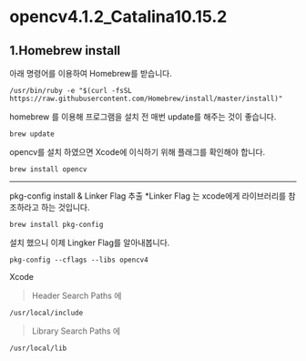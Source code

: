 # opencv4.1.2_Catalina10.15.2

## 1.Homebrew install

아래 명령어를 이용하여 Homebrew를 받습니다.
~~~
/usr/bin/ruby -e "$(curl -fsSL https://raw.githubusercontent.com/Homebrew/install/master/install)"
~~~


homebrew 를 이용해 프로그램을 설치 전 매번 update를 해주는 것이 좋습니다.
~~~
brew update
~~~

opencv를 설치 하였으면 Xcode에 이식하기 위해 플래그를 확인해야 합니다.
~~~
brew install opencv
~~~

---

pkg-config install & Linker Flag 추출
*Linker Flag 는 xcode에게 라이브러리를 참조하라고 하는 것입니다.
~~~
brew install pkg-config
~~~

설치 했으니 이제 Lingker Flag를 알아내봅니다.
~~~
pkg-config --cflags --libs opencv4
~~~

Xcode
> Header Search Paths 에
~~~
/usr/local/include
~~~
> Library Search Paths 에
~~~
/usr/local/lib
~~~
